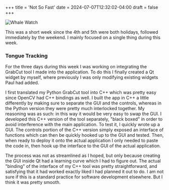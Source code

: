 +++
title = 'Not So Fast'
date = 2024-07-07T12:32:02-04:00
draft = false
+++

![Whale Watch](/images/IMG_0069.jpeg)

This was a short week since the 4th and 5th were both holidays, followed immediately by the weekend. I mainly focused on a single thing during this week.  

### Tongue Tracking
For the three days during this week I was working on integrating the GrabCut tool I made into the application. To do this I finally created a Qt widget by myself, where previously I was only modifying existing widgets Paul had added.

I first translated my Python GrabCut tool into C++ which was pretty easy since OpenCV had C++ bindings as well. I built the app in C++ a little differently by making sure to separate the GUI and the controls, whereas in the Python version they were pretty much interlocked together. My reasoning was as such: in this way it would be very easy to swap the GUI. I developed this C++ version of the tool separately, "black boxed" in order to avoid interference with the main application. To test it, I quickly wrote up a GUI. The controls portion of the C++ version simply exposed an interface of functions which can then be quickly hooked up to the GUI and tested. Then, when ready to deploy it onto the actual application I only needed to paste the code in, then hook up the interface to the GUI of the actual application.

The process was not as streamlined as I hoped, but only because creating the GUI inside Qt had a learning curve which I had to figure out. The actual "binding" of the interface of my C++ tool was pretty straightforward, and satisfying that it had worked exactly liked I had planned it out to do. I am not sure if this is a standard practice for software development elsewhere. But I think it was pretty smooth.
